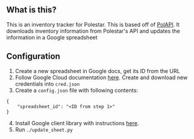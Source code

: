 ## What is this?

This is an inventory tracker for Polestar. This is based off
of [PolAPI](https://github.com/motoridersd/PolAPI). It downloads
inventory information from Polestar's API and updates the information
in a Google spreadsheet

## Configuration

1. Create a new spreadsheet in Google docs, get its ID from the URL
2. Follow Google Cloud documentation [here](https://developers.google.com/workspace/guides/create-project).
   Create and download new credentials into `cred.json`
3. Create a `config.json` file with following contents:

```
{
    "spreadsheet_id": "<ID from step 1>"
}
```

4. Install Google client library with instructions [here](https://developers.google.com/sheets/api/quickstart/python).
5. Run `./update_sheet.py`
